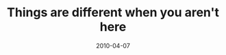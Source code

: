 ---
layout: base.njk
title : 'Things are different when you aren&#39;t here' 
view_title : 'Things are different when you aren&#39;t here' 
year : '2010' 
date : '2010-04-07' 
img_file : '/drawing/thingsaredifferentwhenyouarenthere.png' 
html_file : 'thingsaredifferentwhenyouarenthere' 
next_html : 'everyonecanhearyou.html' 
year_order : '47' 
permalink : "title/{{html_file}}.html"
---